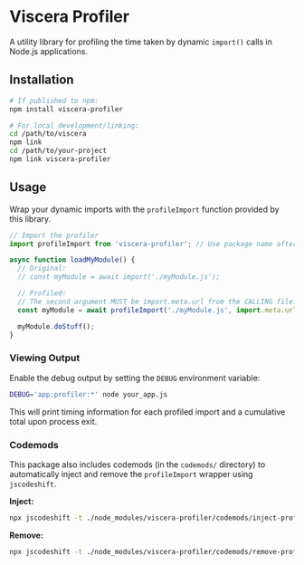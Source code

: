 # Viscera Profiler

A utility library for profiling the time taken by dynamic `import()` calls in Node.js applications.

## Installation

```bash
# If published to npm:
npm install viscera-profiler

# For local development/linking:
cd /path/to/viscera
npm link
cd /path/to/your-project
npm link viscera-profiler
```

## Usage

Wrap your dynamic imports with the `profileImport` function provided by this library.

```javascript
// Import the profiler
import profileImport from 'viscera-profiler'; // Use package name after linking/installing

async function loadMyModule() {
  // Original:
  // const myModule = await import('./myModule.js');

  // Profiled:
  // The second argument MUST be import.meta.url from the CALLING file.
  const myModule = await profileImport('./myModule.js', import.meta.url);

  myModule.doStuff();
}
```

### Viewing Output

Enable the debug output by setting the `DEBUG` environment variable:

```bash
DEBUG='app:profiler:*' node your_app.js
```

This will print timing information for each profiled import and a cumulative total upon process exit.

### Codemods

This package also includes codemods (in the `codemods/` directory) to automatically inject and remove the `profileImport` wrapper using `jscodeshift`.

**Inject:**

```bash
npx jscodeshift -t ./node_modules/viscera-profiler/codemods/inject-profile-import.js your_target_file.js
```

**Remove:**

```bash
npx jscodeshift -t ./node_modules/viscera-profiler/codemods/remove-profile-import.js your_target_file.js
```
